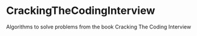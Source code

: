 # CrackingTheCodingInterview
Algorithms to solve problems from the book Cracking The Coding Interview

